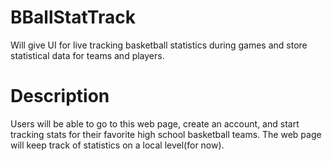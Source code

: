 # BBallStatTrack
Will give UI for live tracking basketball statistics during games and store statistical data for teams and players.
# Description
Users will be able to go to this web page, create an account, and start tracking stats for their favorite high school basketball teams. The web page will keep track of statistics on a local level(for now).
